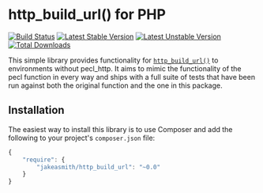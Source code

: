 # http_build_url() for PHP

[![Build Status](https://travis-ci.org/jakeasmith/http_build_url.png)](https://travis-ci.org/jakeasmith/http_build_url)
[![Latest Stable Version](https://poser.pugx.org/jakeasmith/http_build_url/v/stable.png)](https://packagist.org/packages/jakeasmith/http_build_url)
[![Latest Unstable Version](https://poser.pugx.org/jakeasmith/http_build_url/v/unstable.png)](https://packagist.org/packages/jakeasmith/http_build_url)
[![Total Downloads](https://poser.pugx.org/jakeasmith/http_build_url/downloads.png)](https://packagist.org/packages/jakeasmith/http_build_url)

This simple library provides functionality for [`http_build_url()`](http://us2.php.net/manual/en/function.http-build-url.php) to environments without pecl_http. It aims to mimic the functionality of the pecl function in every way and ships with a full suite of tests that have been run against both the original function and the one in this package.

## Installation

The easiest way to install this library is to use Composer and add the following
to your project's `composer.json` file:

``` javascript
{
    "require": {
        "jakeasmith/http_build_url": "~0.0"
    }
}
```